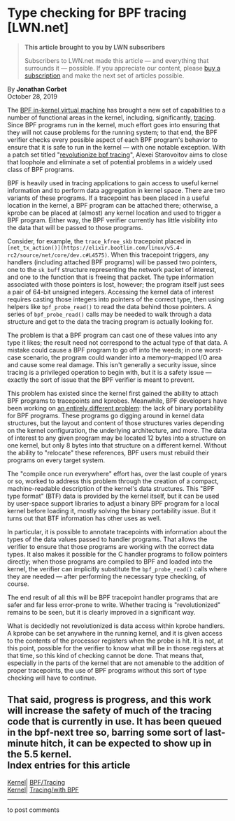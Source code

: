 # Type checking for BPF tracing [LWN.net]

> **This article brought to you by LWN subscribers**
> 
> Subscribers to LWN.net made this article — and everything that surrounds it — possible. If you appreciate our content, please [buy a subscription](/Promo/nst-nag3/subscribe) and make the next set of articles possible. 

By **Jonathan Corbet**  
October 28, 2019 

The [BPF in-kernel virtual machine](/Articles/740157/) has brought a new set of capabilities to a number of functional areas in the kernel, including, significantly, [tracing](/Articles/787131/). Since BPF programs run in the kernel, much effort goes into ensuring that they will not cause problems for the running system; to that end, the BPF verifier checks every possible aspect of each BPF program's behavior to ensure that it is safe to run in the kernel — with one notable exception. With a patch set titled "[revolutionize bpf tracing](/ml/netdev/20191016032505.2089704-1-ast@kernel.org/)", Alexei Starovoitov aims to close that loophole and eliminate a set of potential problems in a widely used class of BPF programs. 

BPF is heavily used in tracing applications to gain access to useful kernel information and to perform data aggregation in kernel space. There are two variants of these programs. If a tracepoint has been placed in a useful location in the kernel, a BPF program can be attached there; otherwise, a kprobe can be placed at (almost) any kernel location and used to trigger a BPF program. Either way, the BPF verifier currently has little visibility into the data that will be passed to those programs. 

Consider, for example, the `trace_kfree_skb` tracepoint placed in `[net_tx_action()](https://elixir.bootlin.com/linux/v5.4-rc2/source/net/core/dev.c#L4575)`. When this tracepoint triggers, any handlers (including attached BPF programs) will be passed two pointers, one to the `sk_buff` structure representing the network packet of interest, and one to the function that is freeing that packet. The type information associated with those pointers is lost, however; the program itself just sees a pair of 64-bit unsigned integers. Accessing the kernel data of interest requires casting those integers into pointers of the correct type, then using helpers like `bpf_probe_read()` to read the data behind those pointers. A series of `bpf_probe_read()` calls may be needed to walk through a data structure and get to the data the tracing program is actually looking for. 

The problem is that a BPF program can cast one of these values into any type it likes; the result need not correspond to the actual type of that data. A mistake could cause a BPF program to go off into the weeds; in one worst-case scenario, the program could wander into a memory-mapped I/O area and cause some real damage. This isn't generally a security issue, since tracing is a privileged operation to begin with, but it is a safety issue — exactly the sort of issue that the BPF verifier is meant to prevent. 

This problem has existed since the kernel first gained the ability to attach BPF programs to tracepoints and kprobes. Meanwhile, BPF developers have been working on [an entirely different problem](/Articles/773198/): the lack of binary portability for BPF programs. These programs go digging around in kernel data structures, but the layout and content of those structures varies depending on the kernel configuration, the underlying architecture, and more. The data of interest to any given program may be located 12 bytes into a structure on one kernel, but only 8 bytes into that structure on a different kernel. Without the ability to "relocate" these references, BPF users must rebuild their programs on every target system. 

The "compile once run everywhere" effort has, over the last couple of years or so, worked to address this problem through the creation of a compact, machine-readable description of the kernel's data structures. This "BPF type format" (BTF) data is provided by the kernel itself, but it can be used by user-space support libraries to adjust a binary BPF program for a local kernel before loading it, mostly solving the binary portability issue. But it turns out that BTF information has other uses as well. 

In particular, it is possible to annotate tracepoints with information about the types of the data values passed to handler programs. That allows the verifier to ensure that those programs are working with the correct data types. It also makes it possible for the C handler programs to follow pointers directly; when those programs are compiled to BPF and loaded into the kernel, the verifier can implicitly substitute the `bpf_probe_read()` calls where they are needed — after performing the necessary type checking, of course. 

The end result of all this will be BPF tracepoint handler programs that are safer and far less error-prone to write. Whether tracing is "revolutionized" remains to be seen, but it is clearly improved in a significant way. 

What is decidedly not revolutionized is data access within kprobe handlers. A kprobe can be set anywhere in the running kernel, and it is given access to the contents of the processor registers when the probe is hit. It is not, at this point, possible for the verifier to know what will be in those registers at that time, so this kind of checking cannot be done. That means that, especially in the parts of the kernel that are not amenable to the addition of proper tracepoints, the use of BPF programs without this sort of type checking will have to continue. 

That said, progress is progress, and this work will increase the safety of much of the tracing code that is currently in use. It has been queued in the bpf-next tree so, barring some sort of last-minute hitch, it can be expected to show up in the 5.5 kernel.  
Index entries for this article  
---  
[Kernel](/Kernel/Index)| [BPF/Tracing](/Kernel/Index#BPF-Tracing)  
[Kernel](/Kernel/Index)| [Tracing/with BPF](/Kernel/Index#Tracing-with_BPF)  
  


* * *

to post comments 
